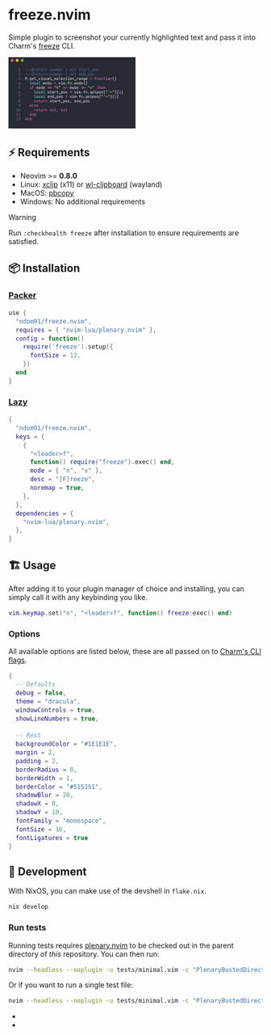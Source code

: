 # freeze.nvim

Simple plugin to screenshot your currently highlighted text and pass it into Charm's [freeze](https://github.com/charmbracelet/freeze) CLI.

<img  width="50%" src="screenshot.png" />

## ⚡️ Requirements

- Neovim >= **0.8.0**
- Linux: [xclip](https://github.com/astrand/xclip) (x11) or [wl-clipboard](https://github.com/bugaevc/wl-clipboard) (wayland)
- MacOS: [pbcopy](https://ss64.com/mac/pbcopy.html)
- Windows: No additional requirements

> [!WARNING]
> Run `:checkhealth freeze` after installation to ensure requirements are satisfied.

## 📦 Installation

### [Packer](https://github.com/wbthomason/packer.nvim)
```lua
use {
  "ndom91/freeze.nvim",
  requires = { "nvim-lua/plenary.nvim" },
  config = function()
    require('freeze').setup({
      fontSize = 12,
    })
  end
}
```

### [Lazy](https://github.com/folke/lazy.nvim)

```lua
{
  "ndom91/freeze.nvim",
  keys = {
    {
      "<leader>f",
      function() require("freeze").exec() end,
      mode = { "n", "v" },
      desc = "[F]reeze",
      noremap = true,
    },
  },
  dependencies = {
    "nvim-lua/plenary.nvim",
  },
}
```


## 🏗️ Usage

After adding it to your plugin manager of choice and installing, you can simply call it with any keybinding you like.

```lua
vim.keymap.set("n", "<leader>f", function() freeze:exec() end)
```

### Options

All available options are listed below, these are all passed on to [Charm's CLI flags](https://github.com/charmbracelet/freeze#flags).

```lua
{
  -- Defaults
  debug = false,
  theme = "dracula",
  windowControls = true,
  showLineNumbers = true,
  
  -- Rest
  backgroundColor = "#1E1E1E",
  margin = 2,
  padding = 2,
  borderRadius = 8,
  borderWidth = 1,
  borderColor = "#515151",
  shadowBlur = 20,
  shadowX = 0,
  shadowY = 10,
  fontFamily = "monospace",
  fontSize = 16,
  fontLigatures = true
}
```

## 👷 Development

With NixOS, you can make use of the devshell in `flake.nix`.

```sh
nix develop
```

### Run tests

Running tests requires [plenary.nvim][plenary] to be checked out in the parent directory of _this_ repository.
You can then run:

```bash
nvim --headless --noplugin -u tests/minimal.vim -c "PlenaryBustedDirectory tests/ {minimal_init = 'tests/minimal.vim'}"
```

Or if you want to run a single test file:

```bash
nvim --headless --noplugin -u tests/minimal.vim -c "PlenaryBustedDirectory tests/path_to_file.lua {minimal_init = 'tests/minimal.vim'}"
```

- [nvim-lua-guide]: https://github.com/nanotee/nvim-lua-guide
- [plenary]: https://github.com/nvim-lua/plenary.nvim
